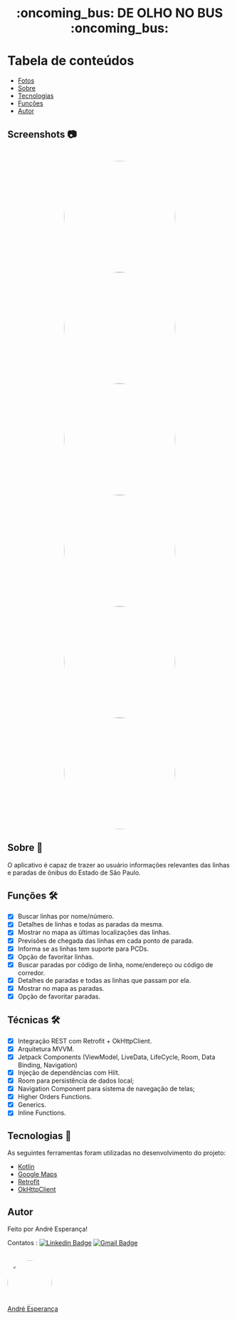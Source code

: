 <h1 align="center">:oncoming_bus: DE OLHO NO BUS :oncoming_bus: </h1>

Tabela de conteúdos
=================
<!--ts-->
   * [Fotos](#screenshots-camera)
   * [Sobre](#sobre-book)
   * [Tecnologias](#tecnologias-rocket)
   * [Funções](#funções-hammer_and_wrench)
   * [Autor](#autor) 
<!--te-->

## Screenshots :camera: 
<h1 align="center">
  <img style="border-radius: 50%;" src="./assets/buscarPorLinhas.png" width="250px;" alt=""/>
  <img style="border-radius: 50%;" src="./assets/buscarPorParadas.png" width="250px;" alt=""/>
  <img style="border-radius: 50%;" src="./assets/detalhesLinhas.png" width="250px;" alt=""/>
  <img style="border-radius: 50%;" src="./assets/detalhesParadas.png" width="250px;" alt=""/>
  <img style="border-radius: 50%;" src="./assets/previsoes.png" width="250px;" alt=""/>
  <img style="border-radius: 50%;" src="./assets/favoritos.png" width="250px;" alt=""/>
  </h1>

## Sobre :book:
O aplicativo é capaz de trazer ao usuário informações relevantes das linhas e paradas de ônibus do Estado de São Paulo.

## Funções :hammer_and_wrench:
- [x] Buscar linhas por nome/número.
- [x] Detalhes de linhas e todas as paradas da mesma.
- [x] Mostrar no mapa as últimas localizações das linhas.
- [x] Previsões de chegada das linhas em cada ponto de parada.
- [x] Informa se as linhas tem suporte para PCDs.
- [x] Opção de favoritar linhas.
- [x] Buscar paradas por código de linha, nome/endereço ou código de corredor.
- [x] Detalhes de paradas e todas as linhas que passam por ela.
- [x] Mostrar no mapa as paradas.
- [x] Opção de favoritar paradas.

## Técnicas 🛠 
- [x] Integração REST com Retrofit + OkHttpClient.
- [x] Arquitetura MVVM.
- [x] Jetpack Components (ViewModel, LiveData, LifeCycle, Room, Data Binding, Navigation)
- [x] Injeção de dependências com Hilt.
- [x] Room para persistência de dados local;
- [x] Navigation Component para sistema de navegação de telas;
- [x] Higher Orders Functions.
- [x] Generics.
- [x] Inline Functions.

## Tecnologias :rocket:
As seguintes ferramentas foram utilizadas no desenvolvimento do projeto:
- [Kotlin](https://kotlinlang.org/)
- [Google Maps](https://mapsplatform.google.com/)
- [Retrofit](https://square.github.io/retrofit/)
- [OkHttpClient](https://square.github.io/okhttp/4.x/okhttp/okhttp3/-ok-http-client/)

## Autor
Feito por André Esperança!

Contatos :
[![Linkedin Badge](https://img.shields.io/badge/-André-blue?style=flat-square&logo=Linkedin&logoColor=white&link=https://www.linkedin.com/in/andr%C3%A9-esperan%C3%A7a-34021a235/)](https://www.linkedin.com/in/andr%C3%A9-esperan%C3%A7a-34021a235/) 
[![Gmail Badge](https://img.shields.io/badge/-andreluizesperancacorreia@gmail.com-c14438?style=flat-square&logo=Gmail&logoColor=white&link=mailto:andreesperanca2010@gmail.com)](mailto:andreluizesperancacorreia@gmail.com)

<a href="https://github.com/andreesperanca">
 <br /> 
 <img style="border-radius: 50%;" src="https://avatars.githubusercontent.com/andreesperanca" width="100px;" alt=""/>
 <br />
  <a href="https://github.com/andreesperanca" title="">André Esperança</a>

